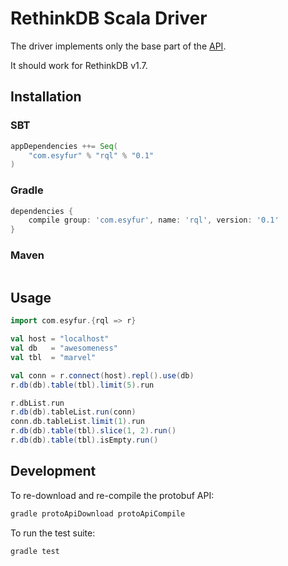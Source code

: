 # RethinkDB Scala Driver

The driver implements only the base part of the [API](http://rethinkdb.com/api/).

It should work for RethinkDB v1.7.

## Installation

### SBT

```scala
appDependencies ++= Seq(
    "com.esyfur" % "rql" % "0.1"
)
```

### Gradle

```groovy
dependencies {
    compile group: 'com.esyfur', name: 'rql', version: '0.1'
}
```

### Maven

```xml
```


## Usage

```scala
import com.esyfur.{rql => r}

val host = "localhost"
val db   = "awesomeness"
val tbl  = "marvel"

val conn = r.connect(host).repl().use(db)
r.db(db).table(tbl).limit(5).run

r.dbList.run
r.db(db).tableList.run(conn)
conn.db.tableList.limit(1).run
r.db(db).table(tbl).slice(1, 2).run()
r.db(db).table(tbl).isEmpty.run()

```

## Development

To re-download and re-compile the protobuf API:
```bash
gradle protoApiDownload protoApiCompile
```

To run the test suite:
```bash
gradle test
```
